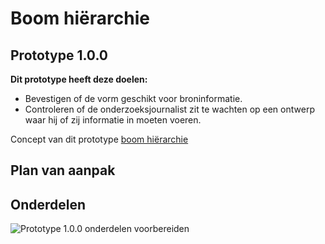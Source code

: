 # Boom hiërarchie


## Prototype 1.0.0

__Dit prototype heeft deze doelen:__

* Bevestigen of de vorm geschikt voor broninformatie.
* Controleren of de onderzoeksjournalist zit te wachten op een ontwerp waar hij of zij informatie in moeten voeren.


Concept van dit prototype [boom hiërarchie](https://jorik.gitbook.io/project-blauwdruk/concepten/boom-hierarchie)

## Plan van aanpak





## Onderdelen

![Prototype 1.0.0 onderdelen voorbereiden](content/prototype-1.0.0-components.jpg)





